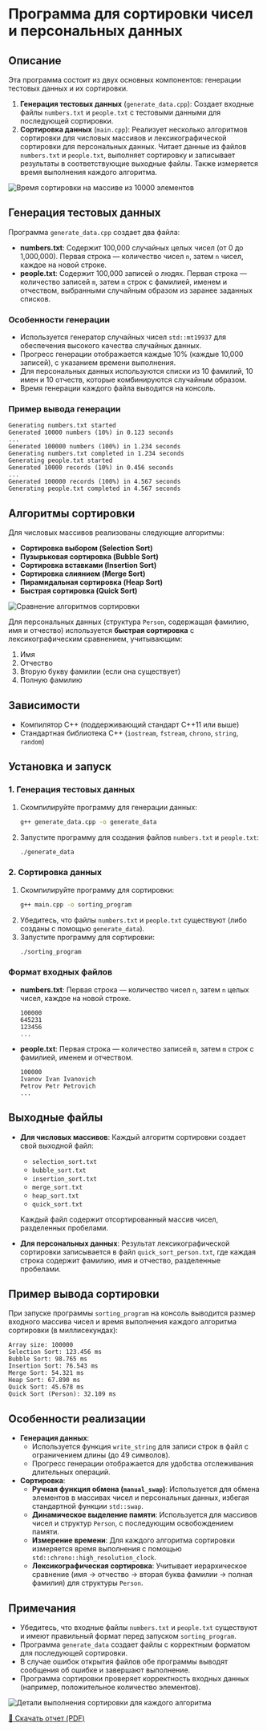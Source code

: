 # Программа для сортировки чисел и персональных данных
## Описание
Эта программа состоит из двух основных компонентов: генерации тестовых данных и их сортировки.
1. **Генерация тестовых данных** (`generate_data.cpp`): Создает входные файлы `numbers.txt` и `people.txt` с тестовыми данными для последующей сортировки.
2. **Сортировка данных** (`main.cpp`): Реализует несколько алгоритмов сортировки для числовых массивов и лексикографической сортировки для персональных данных. Читает данные из файлов `numbers.txt` и `people.txt`, выполняет сортировку и записывает результаты в соответствующие выходные файлы. Также измеряется время выполнения каждого алгоритма.

![Время сортировки на массиве из 10000 элементов](https://github.com/Ashiito/saod_lab_1/blob/main/Figure_1.png)

## Генерация тестовых данных
Программа `generate_data.cpp` создает два файла:
- **numbers.txt**: Содержит 100,000 случайных целых чисел (от 0 до 1,000,000). Первая строка — количество чисел `n`, затем `n` чисел, каждое на новой строке.
- **people.txt**: Содержит 100,000 записей о людях. Первая строка — количество записей `m`, затем `m` строк с фамилией, именем и отчеством, выбранными случайным образом из заранее заданных списков.
### Особенности генерации
- Используется генератор случайных чисел `std::mt19937` для обеспечения высокого качества случайных данных.
- Прогресс генерации отображается каждые 10% (каждые 10,000 записей), с указанием времени выполнения.
- Для персональных данных используются списки из 10 фамилий, 10 имен и 10 отчеств, которые комбинируются случайным образом.
- Время генерации каждого файла выводится на консоль.
### Пример вывода генерации
```
Generating numbers.txt started
Generated 10000 numbers (10%) in 0.123 seconds
...
Generated 100000 numbers (100%) in 1.234 seconds
Generating numbers.txt completed in 1.234 seconds
Generating people.txt started
Generated 10000 records (10%) in 0.456 seconds
...
Generated 100000 records (100%) in 4.567 seconds
Generating people.txt completed in 4.567 seconds
```
## Алгоритмы сортировки
Для числовых массивов реализованы следующие алгоритмы:
- **Сортировка выбором (Selection Sort)**
- **Пузырьковая сортировка (Bubble Sort)**
- **Сортировка вставками (Insertion Sort)**
- **Сортировка слиянием (Merge Sort)**
- **Пирамидальная сортировка (Heap Sort)**
- **Быстрая сортировка (Quick Sort)**

![Сравнение алгоритмов сортировки](https://github.com/Ashiito/saod_lab_1/blob/main/Figure_2.png)

Для персональных данных (структура `Person`, содержащая фамилию, имя и отчество) используется **быстрая сортировка** с лексикографическим сравнением, учитывающим:
1. Имя
2. Отчество
3. Вторую букву фамилии (если она существует)
4. Полную фамилию
## Зависимости
- Компилятор C++ (поддерживающий стандарт C++11 или выше)
- Стандартная библиотека C++ (`iostream`, `fstream`, `chrono`, `string`, `random`)
## Установка и запуск
### 1. Генерация тестовых данных
1. Скомпилируйте программу для генерации данных:
   ```bash
   g++ generate_data.cpp -o generate_data
   ```
2. Запустите программу для создания файлов `numbers.txt` и `people.txt`:
   ```bash
   ./generate_data
   ```
### 2. Сортировка данных
1. Скомпилируйте программу для сортировки:
   ```bash
   g++ main.cpp -o sorting_program
   ```
2. Убедитесь, что файлы `numbers.txt` и `people.txt` существуют (либо созданы с помощью `generate_data`).
3. Запустите программу для сортировки:
   ```bash
   ./sorting_program
   ```
### Формат входных файлов
- **numbers.txt**: Первая строка — количество чисел `n`, затем `n` целых чисел, каждое на новой строке.
  ```
  100000
  645231
  123456
  ...
  ```
- **people.txt**: Первая строка — количество записей `m`, затем `m` строк с фамилией, именем и отчеством.
  ```
  100000
  Ivanov Ivan Ivanovich
  Petrov Petr Petrovich
  ...
  ```
## Выходные файлы
- **Для числовых массивов**: Каждый алгоритм сортировки создает свой выходной файл:
  - `selection_sort.txt`
  - `bubble_sort.txt`
  - `insertion_sort.txt`
  - `merge_sort.txt`
  - `heap_sort.txt`
  - `quick_sort.txt`
 
  Каждый файл содержит отсортированный массив чисел, разделенных пробелами.
- **Для персональных данных**: Результат лексикографической сортировки записывается в файл `quick_sort_person.txt`, где каждая строка содержит фамилию, имя и отчество, разделенные пробелами.
## Пример вывода сортировки
При запуске программы `sorting_program` на консоль выводится размер входного массива чисел и время выполнения каждого алгоритма сортировки (в миллисекундах):
```
Array size: 100000
Selection Sort: 123.456 ms
Bubble Sort: 98.765 ms
Insertion Sort: 76.543 ms
Merge Sort: 54.321 ms
Heap Sort: 67.890 ms
Quick Sort: 45.678 ms
Quick Sort (Person): 32.109 ms
```
## Особенности реализации
- **Генерация данных**:
  - Используется функция `write_string` для записи строк в файл с ограничением длины (до 49 символов).
  - Прогресс генерации отображается для удобства отслеживания длительных операций.
- **Сортировка**:
  - **Ручная функция обмена (`manual_swap`)**: Используется для обмена элементов в массивах чисел и персональных данных, избегая стандартной функции `std::swap`.
  - **Динамическое выделение памяти**: Используется для массивов чисел и структур `Person`, с последующим освобождением памяти.
  - **Измерение времени**: Для каждого алгоритма сортировки измеряется время выполнения с помощью `std::chrono::high_resolution_clock`.
  - **Лексикографическая сортировка**: Учитывает иерархическое сравнение (имя → отчество → вторая буква фамилии → полная фамилия) для структуры `Person`.
## Примечания
- Убедитесь, что входные файлы `numbers.txt` и `people.txt` существуют и имеют правильный формат перед запуском `sorting_program`.
- Программа `generate_data` создает файлы с корректным форматом для последующей сортировки.
- В случае ошибок открытия файлов обе программы выводят сообщения об ошибке и завершают выполнение.
- Программа сортировки проверяет корректность входных данных (например, положительное количество элементов).

![Детали выполнения сортировки для каждого алгоритма](https://github.com/Ashiito/saod_lab_1/blob/main/Figure_3.png)

[📄 Скачать отчет (PDF)](https://github.com/Ashiito/saod_lab_1/blob/main/САОД_1.pdf)
